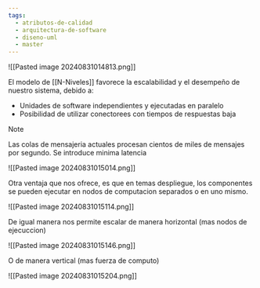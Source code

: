 ```yaml
---
tags:
  - atributos-de-calidad
  - arquitectura-de-software
  - diseno-uml
  - master
---
```


![[Pasted image 20240831014813.png]]

El modelo de [[N-Niveles]] favorece la escalabilidad y el desempeño de nuestro sistema, debido a:

- Unidades de software independientes y ejecutadas en paralelo
- Posibilidad de utilizar conectorees con tiempos de respuestas baja

>[!NOTE]
>Las colas de mensajeria actuales procesan cientos de miles de mensajes por segundo. Se introduce minima latencia

![[Pasted image 20240831015014.png]]

Otra ventaja que nos ofrece, es que en temas despliegue, los componentes se pueden ejecutar en nodos de computacion separados o en uno mismo.

![[Pasted image 20240831015114.png]]

De igual manera nos permite escalar de manera horizontal (mas nodos de ejecuccion)

![[Pasted image 20240831015146.png]]

O de manera vertical (mas fuerza de computo)

![[Pasted image 20240831015204.png]]
